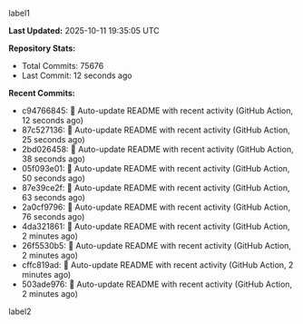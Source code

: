 
label1 
<!-- ACTIVITY_START -->
**Last Updated:** 2025-10-11 19:35:05 UTC

**Repository Stats:**
- Total Commits: 75676
- Last Commit: 12 seconds ago

**Recent Commits:**
- c94766845: 🤖 Auto-update README with recent activity (GitHub Action, 12 seconds ago)
- 87c527136: 🤖 Auto-update README with recent activity (GitHub Action, 25 seconds ago)
- 2bd026458: 🤖 Auto-update README with recent activity (GitHub Action, 38 seconds ago)
- 05f093e01: 🤖 Auto-update README with recent activity (GitHub Action, 50 seconds ago)
- 87e39ce2f: 🤖 Auto-update README with recent activity (GitHub Action, 63 seconds ago)
- 2a0cf9796: 🤖 Auto-update README with recent activity (GitHub Action, 76 seconds ago)
- 4da321861: 🤖 Auto-update README with recent activity (GitHub Action, 2 minutes ago)
- 26f5530b5: 🤖 Auto-update README with recent activity (GitHub Action, 2 minutes ago)
- cffc819ad: 🤖 Auto-update README with recent activity (GitHub Action, 2 minutes ago)
- 503ade976: 🤖 Auto-update README with recent activity (GitHub Action, 2 minutes ago)
<!-- ACTIVITY_END -->

label2
